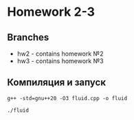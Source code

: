 # Homework 2-3

## Branches
* hw2 - contains homework №2
* hw3 - contains homework №3

## Компиляция и запуск
```
g++ -std=gnu++20 -O3 fluid.cpp -o fluid
```
```
./fluid
```
